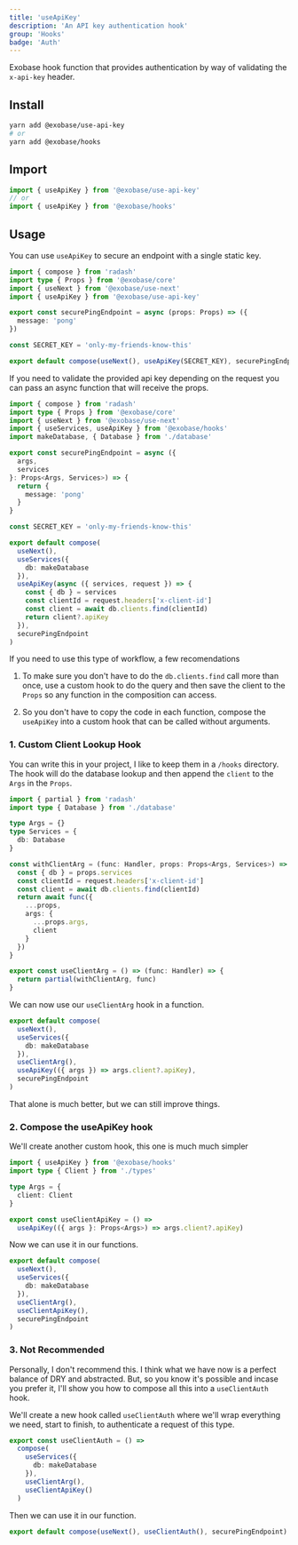 ```yaml
---
title: 'useApiKey'
description: 'An API key authentication hook'
group: 'Hooks'
badge: 'Auth'
---
```


Exobase hook function that provides authentication by way of validating the `x-api-key` header.

## Install

```sh
yarn add @exobase/use-api-key
# or
yarn add @exobase/hooks
```

## Import

```ts
import { useApiKey } from '@exobase/use-api-key'
// or
import { useApiKey } from '@exobase/hooks'
```

## Usage

You can use `useApiKey` to secure an endpoint with a single static key.

```ts
import { compose } from 'radash'
import type { Props } from '@exobase/core'
import { useNext } from '@exobase/use-next'
import { useApiKey } from '@exobase/use-api-key'

export const securePingEndpoint = async (props: Props) => ({
  message: 'pong'
})

const SECRET_KEY = 'only-my-friends-know-this'

export default compose(useNext(), useApiKey(SECRET_KEY), securePingEndpoint)
```

If you need to validate the provided api key depending on the request you can pass an async function that will receive the props.

```ts
import { compose } from 'radash'
import type { Props } from '@exobase/core'
import { useNext } from '@exobase/use-next'
import { useServices, useApiKey } from '@exobase/hooks'
import makeDatabase, { Database } from './database'

export const securePingEndpoint = async ({
  args,
  services
}: Props<Args, Services>) => {
  return {
    message: 'pong'
  }
}

const SECRET_KEY = 'only-my-friends-know-this'

export default compose(
  useNext(),
  useServices({
    db: makeDatabase
  }),
  useApiKey(async ({ services, request }) => {
    const { db } = services
    const clientId = request.headers['x-client-id']
    const client = await db.clients.find(clientId)
    return client?.apiKey
  }),
  securePingEndpoint
)
```

If you need to use this type of workflow, a few recomendations

1. To make sure you don't have to do the `db.clients.find` call more than once, use a custom hook to do the query and then save the client to the `Props` so any function in the composition can access.

2. So you don't have to copy the code in each function, compose the `useApiKey` into a custom hook that can be called without arguments.

### 1. Custom Client Lookup Hook

You can write this in your project, I like to keep them in a `/hooks` directory. The hook will do the database lookup and then append the `client` to the `Args` in the `Props`.

```ts
import { partial } from 'radash'
import type { Database } from './database'

type Args = {}
type Services = {
  db: Database
}

const withClientArg = (func: Handler, props: Props<Args, Services>) => {
  const { db } = props.services
  const clientId = request.headers['x-client-id']
  const client = await db.clients.find(clientId)
  return await func({
    ...props,
    args: {
      ...props.args,
      client
    }
  })
}

export const useClientArg = () => (func: Handler) => {
  return partial(withClientArg, func)
}
```

We can now use our `useClientArg` hook in a function.

```ts
export default compose(
  useNext(),
  useServices({
    db: makeDatabase
  }),
  useClientArg(),
  useApiKey(({ args }) => args.client?.apiKey),
  securePingEndpoint
)
```

That alone is much better, but we can still improve things.

### 2. Compose the useApiKey hook

We'll create another custom hook, this one is much much simpler

```ts
import { useApiKey } from '@exobase/hooks'
import type { Client } from './types'

type Args = {
  client: Client
}

export const useClientApiKey = () =>
  useApiKey(({ args }: Props<Args>) => args.client?.apiKey)
```

Now we can use it in our functions.

```ts
export default compose(
  useNext(),
  useServices({
    db: makeDatabase
  }),
  useClientArg(),
  useClientApiKey(),
  securePingEndpoint
)
```

### 3. Not Recommended

Personally, I don't recommend this. I think what we have now is a perfect balance of DRY and abstracted. But, so you know it's possible and incase you prefer it, I'll show you how to compose all this into a `useClientAuth` hook.

We'll create a new hook called `useClientAuth` where we'll wrap everything we need, start to finish, to authenticate a request of this type.

```ts
export const useClientAuth = () =>
  compose(
    useServices({
      db: makeDatabase
    }),
    useClientArg(),
    useClientApiKey()
  )
```

Then we can use it in our function.

```ts
export default compose(useNext(), useClientAuth(), securePingEndpoint)
```
